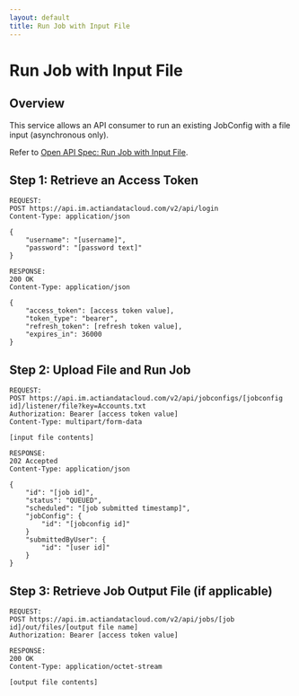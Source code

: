 ```yaml
---
layout: default
title: Run Job with Input File
---
```

# Run Job with Input File

## Overview

This service allows an API consumer to run an existing JobConfig with a file input (asynchronous only).

Refer to [Open API Spec: Run Job with Input File](https://console.im.actiandatacloud.com/apidocs/#/Job%20Execution/runJobConfigWithFile).

## Step 1: Retrieve an Access Token

```
REQUEST:
POST https://api.im.actiandatacloud.com/v2/api/login
Content-Type: application/json

{
    "username": "[username]",
    "password": "[password text]"
}
```

```
RESPONSE:
200 OK
Content-Type: application/json

{
    "access_token": [access token value],
    "token_type": "bearer",
    "refresh_token": [refresh token value],
    "expires_in": 36000
}
```

## Step 2: Upload File and Run Job

```
REQUEST:
POST https://api.im.actiandatacloud.com/v2/api/jobconfigs/[jobconfig id]/listener/file?key=Accounts.txt
Authorization: Bearer [access token value]
Content-Type: multipart/form-data

[input file contents]
```

```
RESPONSE:
202 Accepted
Content-Type: application/json

{
    "id": "[job id]",
    "status": "QUEUED",
    "scheduled": "[job submitted timestamp]",
    "jobConfig": {
        "id": "[jobconfig id]"
    }
    "submittedByUser": {
        "id": "[user id]"
    }
}
```

## Step 3: Retrieve Job Output File (if applicable)

```
REQUEST:
POST https://api.im.actiandatacloud.com/v2/api/jobs/[job id]/out/files/[output file name]
Authorization: Bearer [access token value]
```

```
RESPONSE:
200 OK
Content-Type: application/octet-stream

[output file contents]
```
